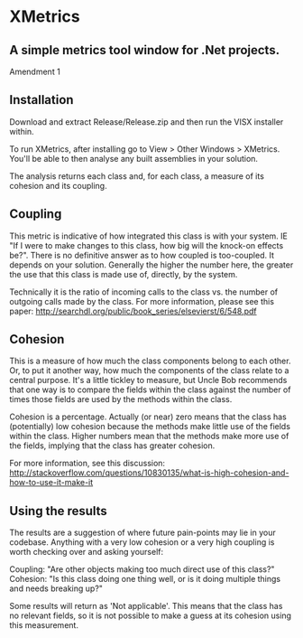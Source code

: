# XMetrics
## A simple metrics tool window for .Net projects.
Amendment 1
## Installation

Download and extract Release/Release.zip and then run the VISX installer within.

To run XMetrics, after installing go to View > Other Windows > XMetrics.  You'll be able to then analyse any built assemblies in your solution.

The analysis returns each class and, for each class, a measure of its cohesion and its coupling.

## Coupling

This metric is indicative of how integrated this class is with your system.  IE "If I were to make changes to this class, how big will the knock-on effects be?".  There is no definitive answer as to how coupled is too-coupled.  It depends on your solution.  Generally the higher the number here, the greater the use that this class is made use of, directly, by the system.

Technically it is the ratio of incoming calls to the class vs. the number of outgoing calls made by the class.  For more information, please see this paper: http://searchdl.org/public/book_series/elsevierst/6/548.pdf

## Cohesion

This is a measure of how much the class components belong to each other.  Or, to put it another way, how much the components of the class relate to a central purpose.  It's a little tickley to measure, but Uncle Bob recommends that one way is to compare the fields within the class against the number of times those fields are used by the methods within the class.

Cohesion is a percentage.  Actually (or near) zero means that the class has (potentially) low cohesion because the methods make little use of the fields within the class.  Higher numbers mean that the methods make more use of the fields, implying that the class has greater cohesion.

For more information, see this discussion: http://stackoverflow.com/questions/10830135/what-is-high-cohesion-and-how-to-use-it-make-it

## Using the results

The results are a suggestion of where future pain-points may lie in your codebase.  Anything with a very low cohesion or a very high coupling is worth checking over and asking yourself:

Coupling: "Are other objects making too much direct use of this class?"
Cohesion: "Is this class doing one thing well, or is it doing multiple things and needs breaking up?"

Some results will return as 'Not applicable'.  This means that the class has no relevant fields, so it is not possible to make a guess at its cohesion using this measurement.
